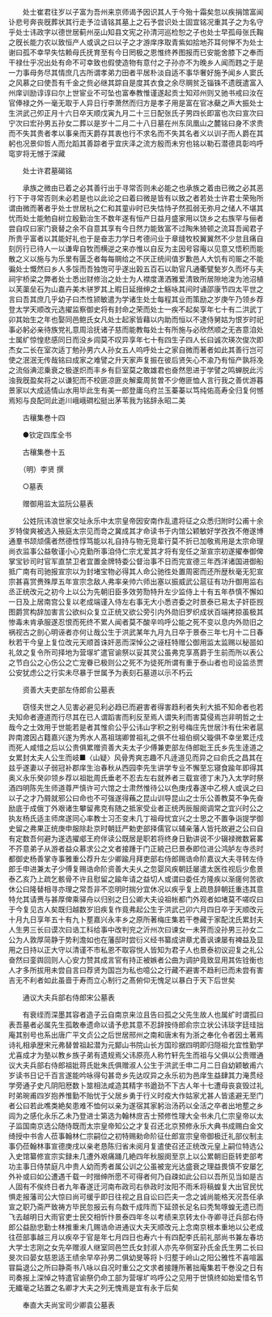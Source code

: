 <!-- { "loadSidebar": true } -->
　　处士崔君往岁以子富为吾州来京师谒予因识其人于今殆十霜矣忽以疾捐馆富闻讣悲号奔丧旣葬状其行走予泣请铭其墓上之石予尝识处士固宜铭况重其子之为名守乎处士讳政字以德世居蓟州巫山知县文宪之孙清河巡检恕之子也处士早孤母张氏鞠之旣长能力农以致恒产人或讽之曰以子之才游庠序取青紫如拾地芥耳何惮不为处士谢曰孤不幸早失怙赖母氏抚育至有今日罔极之恩惟终养图报而已安能舍膝下之奉而干禄仕乎况出处有命不可幸致也假使造物有意付之子孙亦不为晚乡人闻而韪之于是一力事母务尽其情庶几古所谓孝弟力田者平居朴淡自适不事华奢好施予闻乡人窦氏之风慕之曰使吾有千金之赀必继其踪自是度其衣食之余尽赒贫乏锱铢不遗旣遣富入州庠训励谆谆曰尔上世宦业不可坠也富奉教惟谨遂起贡士知邓州则又驰书戒曰汝在官俸禄之外一毫无取于人异日行李萧然而归方是孝子用是富在官冰蘗之声大振处士生洪武己夘正月十六日卒天顺戊寅九月二十三日配张氏子男四长即富也次曰宣次曰宁次曰宏孙男五孙女二葬以是岁十二月二十八日墓在州东凤凰山之麓铭曰身不求贵而不失其贵者孝以事亲而天爵存其衷也行不求名而不失其名者义以训子而人爵在其躬也况景仰哲人而允蹈其善踪者乎宜庆泽之流方殷而未穷也铭以勒石潜德具彰呜呼窀穸将无憾于深藏

　　处士许君墓碣铭

　　承族之微由已着之必其善行出于寻常否则未必能之也承族之着由已微之必其恶行下于寻常否则未必若是也以此论之曰着曰微是皆有以致之者若处士许君士荣殆所谓由微而著者乎处士世居杭之仁和其童丱时已失怙恃孑然孤弱无弥月之储人不堪其忧而处士能勉自树立殷勤治生不数年遂有恒产日益月盛家用以饶乡之右族罕与俪者尝自叹曰家门衰替之余不自意其享有今日然力能致富不过陶朱猗顿之流耳吾闻君子所贵乎富者以其能好礼也于是奋志力学日考德问业于章缝牧校翼翼然不少怠且痛自刻厉行已待人一以谦卑自牧而横逆之来亦惟以自反为主因号容庵以见意又悟积而能散之义以施与为乐里有匮乏者每每赒给之不厌正统间值岁歉邑人大饥有司赈之不能徧处士慨然曰乡人多馁而吾独饱可乎遂出榖五百石以助官凡通衢甓甃岁久而坏与夫祠宇桥梁之弊者处士悉出财修治之处士为人襟度潇洒雅爱清致所居隙地浚为池沼植以芙蕖垒石为山嘉卉美木骈罗其上暇日延搢绅之士觞咏其间时诵邵康节四太平世之言曰吾其庶几乎幼子曰杰性颕敏遣为学诸生处士每程其业而策励之岁庚午乃领乡荐登太学天顺改元选擢监察御史将有封命之荣而处士一疾不起矣享年七十有二洪武丁卯其始生之年也娶同邑鲍氏女凡处士起家皆藉以内助而恒以不逮侍舅姑为恨岁时祀事必躬必亲待族党礼意周洽抚诸子慈而能教每处士有所施与必欣然顺之无吝意洎处士属纩惊惶悲感同日而没乡闾莫不叹异享年七十有四生子四人长曰诚次瑛次俊次即杰女二长在室次适丁勉孙男六人孙女五人呜呼处士之家自微而著者如此其善行岂可使之泯泯无传哉铭曰成家之难譬之升天家声复振在彼后贤矢心不渝乃有恒产孰将凂之流俗淟涊乗衰之极遂炽而丰乡有巨室莫之敢雄君也奋然思进于学譬之鸣蝉脱此污浊我旣盈矣将之以谦犯而不校匪凉匪炎解槖周贫曽不少倦匪恤人言行我之善优游暮景家以大成适情山水用毕此生有美一郎登庸乌府兰玉蓁蓁以笃纯佑高寿全归复何憾焉矧与良配同此逝川峨峨磵松挺出茅苇我为铭辞永昭二美

　　古穰集巻十四

　　●钦定四库全书

　　古穰集巻十五

　　（明）李贤 撰

　　○墓表

　　赠御用监太监阮公墓表

　　公姓阮讳浪世家交址永乐中太宗皇帝因安南作乱遣将征之众悉归附时公甫十余岁特俊爽被选入掖庭太宗见而竒之冀成其才命读书于内馆公颖敏好学孜孜不倦遂博通羣书颉颃儒者然德性惇笃能以礼自持与物无竞辈行莫不折已加敬焉用是太宗命理尚衣监事公益敬谨小心克勤所事洎侍仁宗尤爱其才将有宠任之渐宣宗初遂擢奉御俾掌宝钞司时官军直禁卫者宜置金牌特委公督治事不日而完宣德三年西洋诸国进御船抵广南有司驰报宣宗以为封堵宝物必得其人命公驰徃处置周密而还所歴秋毫无犯宣宗甚喜赏赉殊厚五年宣宗念敌人弗率亲帅六师出塞以振威武公扈征有功升御用监右丞正统改元之初今上以公为先朝旧臣多效劳勚特升左少监侍上十有五年恭慎不懈如一日及上居南宫公复以老成端谨入侍左右事无大小悉咨委之时景泰已易太子奸臣觊图爵赏构辞加害言公欲纠众复立正统又欲公旁引内外勋旧罗织成状百端拷掠虽极其惨毒未肯承服遂忍恨而死终不累人闻者莫不酸辛呜呼公能之死不变以息内外勋旧之祸视古之剖心明诬者亦何让哉公生于洪武某年九月九日卒于景泰三年七月十二日春秋若干今皇上复位改元天顺首诛奸恶而深悼公之诬枉特赠公御用监太监赐以秘噐如礼敛之复令所司择地为营塜圹遣官谕祭以妥其灵公虽弗克享髙爵于生前而所以表公之节白公之心伤公之亡宠眷已极则公之死不为徒死所谓有重于泰山者也司设监丞贾公安犹虑公之行实未尽暴于世属予为表刻石墓道以示不朽云

　　资善大夫吏部左侍郎俞公墓表

　　窃怪夫世之人见害必避见利必趋已而避害者得害趋利者失利大抵不知命者也若夫知命者遵道而行尽其在已人谓蹈害而利反至焉人谓失利而害莫侵焉岂非明哲之士哉今之士效用于世能若是者其惟俞公乎公讳山字积之别号梅庄先世居汴有仕宋者扈跸南渡因占籍嘉兴遂为秀水人髙祖瑞卿曽祖礼之俱不仕祖伯纲父璇俱不幸坐累迁戍而死人咸惜之后以公贵俱累赠资善大夫太子少傅兼吏部左侍郎妣王氏乡先生逹道之女累封太夫人公生而岐■〈山疑〉风骨秀爽志趣不凡逹道见而异之曰俞氏之昌其在兹乎遂妻以子弱冠补郡庠生治春秋从西园李先生讲学专业不懈至忘寝食踰年即得其奥义永乐癸卯领乡荐以祖妣周氏垂老不忍去左右就养者三载宣德丁未乃入太学时祭酒四明陈先生师道尊严慎许可六馆之士肃然惟待公以色庚戌春遂中乙榜人或讽之曰以子之才乃屑就邪公曰命也不可强遂得蘓之昆山训导昆山之士乐公善教莫不争先奋励底于成俄丁外艰诸生攀留弗克有随之抵家受业者正统丙辰服阕调常之宜兴时公之执友杨氏适主师席遂同心率教士习丕变未几丁祖母忧宜兴之士思之不置争诣提学御史留之弗果正统庚申服除赴京时朝廷严勅吏部择儒官以辅亲藩人皆托故避之公曰自有定数吾何避为遂选擢郕王府伴读公既居是职若将终身日勤讲说不少辍禄微数窘畧不芥意弟子从游者益众慕求公之文者接踵于门正綂己巳景泰即位进公鸿胪左寺丞时都御史杨善掌寺事雅重公荐升左少卿踰月拜吏部右侍郎赐诰命阶嘉议大夫寻转左侍郎壬申进兼太子少傅复赐诰命阶资善大夫乆之忽婴风疾朝廷屡遣太医徃视后少愈景泰乙亥乃上疏乞骸骨不许且慰留之踰年请之益切人或谓曰委任方隆疾以渐瘥何苦欲休公曰隆替相寻亦理之常吾非不恋明时揣分宜休况以疾乎复上疏恳辞朝廷重违其意特允其请赉与甚厚俾乘驿舟以归别之日公卿大夫设祖帐都门外观者如堵莫不嗟叹曰于今复见古人矣既归越数岁旧疾复作竟弗起公生于洪武己卯六月四日卒于天顺改元十月九日享年五十有九卜塟嘉兴永丰乡之原所著梅庄集若干巻藏于家配沈氏累封夫人生男三长曰谟次曰诰工科给事中改判兖之沂州次曰谏女一未笄而没孙男三孙女二公为人敦厚简静于势利澹如也在藩邸时尝衍义经书纂成讲章尤善讽谏屡有裨益及显用之日持以正大守以清谨不市私恩不取容悦人皆知为君子人也景泰初议迎复之礼公奋然曰銮舆回则人心安力赞其成言官有持正被嫉者公曲为调护竟致显用其佐铨衡也人才多所拔用未尝自言曰荐贤为国岂为私也噫公之行藏不避害不趋利已而未尝有害吉无不利者如此虽啬于寿而立心制行之髙俯仰无愧足以暴白于天下后世矣

　　通议大夫兵部右侍郎宋公墓表

　　有衰绖而深墨其容者造子云自南京来泣且告曰孤之父先生故人也属纩时谓孤曰表吾墓者必属先生孤敢奉遗命以请予悲其意不忍辞按侍郎俞宗立状公讳琰字廷珪拙庵其别号也系出唐广平文贞公之后世居邢州之南和唐末有为浙之奉化令者因土著焉诗礼相承歴宋元弗替曽祖起潜为元鄮山书院山长方国珍据四明即归隠祖允宜性勤学尤喜成才为塾以教乡族子弟有遗规焉父讳原亮人称竹轩先生而祖与父俱以公贵赠通议大夫兵部右侍郎祖妣蒋氏妣朱氏俱赠淑人公生于洪武壬申二月二日自幼颖敏甫六岁读书日记千百言遂能吟咏得句甚竒乡先达叹异之永乐初为邑庠生益肆其力淹贯经学旁通子史凡阴阳厯数卜筮相法咸造其精字书遒劲不下古人年十七遭母丧哀毁过礼时弟琬甫四岁抱养惟勤不贻忧于父居乡勇于行义时疫大作姑家尤甚人皆逺避无至门者公曰若此噍类絶矣患难不恤何以亲为遂宿其家躬治汤药以全活之卒者出地塟之乡闾为之感化永乐乙未乃登进士第选为翰林庻吉士预修性理大全书未几仁宗皇帝以太子监国南京选公随侍既而太宗皇帝知公之才复召还北京预修永乐大典书成赐白金文绮授中书舎人莅事翰林仁宗嗣位之初特赐勑命阶征仕郎宣宗皇帝御极迁礼部仪制主事仍莅翰林事宣德庚戌以亲老恳陈归省未阅月复遣使召还正统改元皇上嗣位特选公入史馆纂修宣宗实録未几遭外艰痛踊几絶四年秋服阕至京上以公累朝旧臣转吏部考功主事日侍禁庭凡中贵人幼而秀者属公训之公虽被宠光达盛衰之理益畏慎不安屡乞外补或曰如公遭遇千载一时搢绅所愿不可得者何乃自疎如此公曰以吾所见当如是古人固有不俟终日者九年春遂迁河南布政司右叅政时汝阳不雨禾将稿蝗复大出官民忧惧走报藩司公大惊曰尚可缓乎即日往视之且自讼曰匹夫一念之诚尚能格天况吾任承宣之职乃斋严致祷方毕民忽报云有鸟数千成阵而下延颈长足名曰秃鹙啄蝗无遗已而飞去越明日大雨官吏士民交相忻忭景泰四年冬以考绩来京转太仆寺卿寻迁兵部右侍郎公益励忠勤士林推重未几赐诰命进通议大夫天顺改元上念南京根本重地以公老成往莅部事越三月以疾卒于官是年七月四日也寿六十有四配李氏前礼部尚书兼左春坊大学士志刚之女先卒赠淑人继室同邑竺氏女封淑人亦先卒侧室孙氏金氏生男二长曰旻次曰晏女慈恩适王绩余早卒孙男二俱幼旻等将卜归塟于岭山之阳公雅性不喜喧嚣甞扁退公之所曰静斋书八咏以自况时重公之文求者接踵所著拙庵集若干巻没之日有司奏报上深悼之特遣官谕祭仍命工部为营塜圹呜呼公之见用于世慎终如始爱惜名节无纎毫之玷置之名卿才大夫之列无愧焉是宜有永于后矣

　　奉直大夫尚宝司少卿袁公墓表

